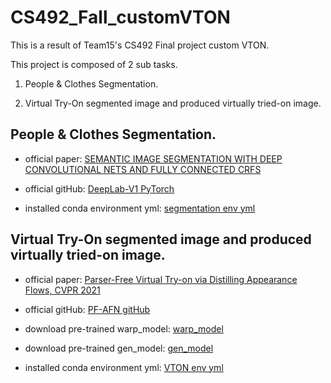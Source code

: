 # CS492_Fall_customVTON
This is a result of Team15's CS492 Final project custom VTON.

This project is composed of 2 sub tasks.

1. People & Clothes Segmentation.

2. Virtual Try-On segmented image and produced virtually tried-on image.

## People & Clothes Segmentation.

- official paper: [SEMANTIC IMAGE SEGMENTATION WITH DEEP CONVOLUTIONAL NETS AND FULLY CONNECTED CRFS](https://arxiv.org/pdf/1412.7062.pdf)

- official gitHub: [DeepLab-V1 PyTorch](https://github.com/wangleihitcs/DeepLab-V1-PyTorch)

- installed conda environment yml: [segmentation env yml](https://github.com/KAIST16-Ryu/CS492_Fall_customVTON/blob/master/DeepLab-V1-PyTorch/seg.yml)

## Virtual Try-On segmented image and produced virtually tried-on image.

- official paper: [Parser-Free Virtual Try-on via Distilling Appearance Flows, CVPR 2021](https://arxiv.org/pdf/2103.04559.pdf)

- official gitHub: [PF-AFN gitHub](https://github.com/geyuying/PF-AFN)

- download pre-trained warp_model: [warp_model](https://drive.google.com/file/d/1kA1lnG1xZLxJk8Qw9vqb-Iomf0H_XDZs/view?usp=share_link)

- download pre-trained gen_model: [gen_model](https://drive.google.com/file/d/1FWMH9RBDZgmnLfqDoYeyAAi-XaNTKkLw/view?usp=share_link)

- installed conda environment yml: [VTON env yml](https://github.com/KAIST16-Ryu/CS492_Fall_customVTON/blob/master/PF-AFN/VTON.yml)
